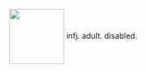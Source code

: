 <img src="https://64.media.tumblr.com/405c3d246e63263608d08acdb9bfc67a/73c9816ff0be9890-5e/s400x600/7d01c5e5eb0187c6c077aa1e4f8724320757b4f9.gifv" width="100" align="center">
infj. adult. disabled.
